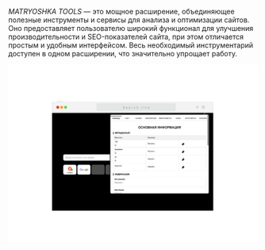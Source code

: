*MATRYOSHKA TOOLS* — это мощное расширение, объединяющее полезные инструменты и сервисы для анализа и оптимизации сайтов. Оно предоставляет пользователю широкий функционал для улучшения производительности и SEO-показателей сайта, при этом отличается простым и удобным интерфейсом. Весь необходимый инструментарий доступен в одном расширении, что значительно упрощает работу.

![](/img/preview.png)